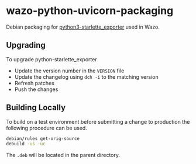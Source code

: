 # wazo-python-uvicorn-packaging

Debian packaging for [python3-starlette_exporter](https://github.com/stephenhillier/starlette_exporter) used in Wazo.

## Upgrading

To upgrade python-starlette_exporter

* Update the version number in the `VERSION` file
* Update the changelog using `dch -i` to the matching version
* Refresh patches
* Push the changes

## Building Locally

To build on a test environment before submitting a change to production the following procedure can be used.

```sh
debian/rules get-orig-source
debuild -us -uc
```
The `.deb` will be located in the parent directory.
